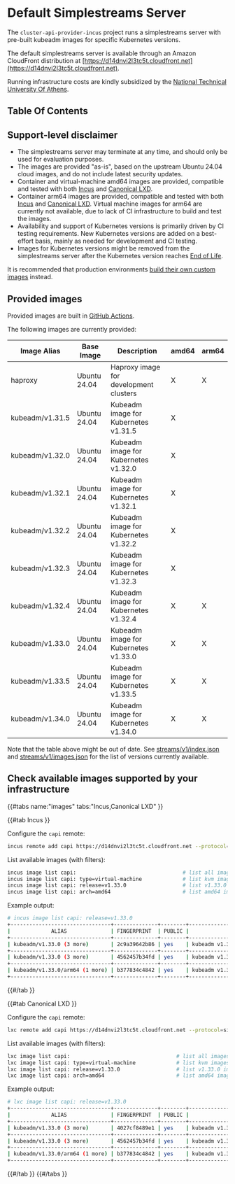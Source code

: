 # Default Simplestreams Server

The `cluster-api-provider-incus` project runs a simplestreams server with pre-built kubeadm images for specific Kubernetes versions.

The default simplestreams server is available through an Amazon CloudFront distribution at [https://d14dnvi2l3tc5t.cloudfront.net](https://d14dnvi2l3tc5t.cloudfront.net).

Running infrastructure costs are kindly subsidized by the [National Technical University Of Athens].

## Table Of Contents

<!-- toc -->

## Support-level disclaimer

- The simplestreams server may terminate at any time, and should only be used for evaluation purposes.
- The images are provided "as-is", based on the upstream Ubuntu 24.04 cloud images, and do not include latest security updates.
- Container and virtual-machine amd64 images are provided, compatible and tested with both [Incus] and [Canonical LXD].
- Container arm64 images are provided, compatible and tested with both [Incus] and [Canonical LXD]. Virtual machine images for arm64 are currently not available, due to lack of CI infrastructure to build and test the images.
- Availability and support of Kubernetes versions is primarily driven by CI testing requirements. New Kubernetes versions are added on a best-effort basis, mainly as needed for development and CI testing.
- Images for Kubernetes versions might be removed from the simplestreams server after the Kubernetes version reaches [End of Life](https://kubernetes.io/releases/patch-releases/#support-period).

It is recommended that production environments [build their own custom images](../howto/images/index.md) instead.

## Provided images

Provided images are built in [GitHub Actions](https://github.com/lxc/cluster-api-provider-incus/actions/workflows/build-kubeadm-images.yml).

The following images are currently provided:

| Image Alias     | Base Image   | Description                            | amd64 | arm64 |
| --------------- | ------------ | -------------------------------------- | ----- | ----- |
| haproxy         | Ubuntu 24.04 | Haproxy image for development clusters | X     | X     |
| kubeadm/v1.31.5 | Ubuntu 24.04 | Kubeadm image for Kubernetes v1.31.5   | X     |       |
| kubeadm/v1.32.0 | Ubuntu 24.04 | Kubeadm image for Kubernetes v1.32.0   | X     |       |
| kubeadm/v1.32.1 | Ubuntu 24.04 | Kubeadm image for Kubernetes v1.32.1   | X     |       |
| kubeadm/v1.32.2 | Ubuntu 24.04 | Kubeadm image for Kubernetes v1.32.2   | X     |       |
| kubeadm/v1.32.3 | Ubuntu 24.04 | Kubeadm image for Kubernetes v1.32.3   | X     |       |
| kubeadm/v1.32.4 | Ubuntu 24.04 | Kubeadm image for Kubernetes v1.32.4   | X     | X     |
| kubeadm/v1.33.0 | Ubuntu 24.04 | Kubeadm image for Kubernetes v1.33.0   | X     | X     |
| kubeadm/v1.33.5 | Ubuntu 24.04 | Kubeadm image for Kubernetes v1.33.5   | X     | X     |
| kubeadm/v1.34.0 | Ubuntu 24.04 | Kubeadm image for Kubernetes v1.34.0   | X     | X     |

Note that the table above might be out of date. See [streams/v1/index.json] and [streams/v1/images.json] for the list of versions currently available.

## Check available images supported by your infrastructure

{{#tabs name:"images" tabs:"Incus,Canonical LXD" }}

{{#tab Incus }}

Configure the `capi` remote:

```bash
incus remote add capi https://d14dnvi2l3tc5t.cloudfront.net --protocol=simplestreams
```

List available images (with filters):

```bash
incus image list capi:                                  # list all images
incus image list capi: type=virtual-machine             # list kvm images
incus image list capi: release=v1.33.0                  # list v1.33.0 images
incus image list capi: arch=amd64                       # list amd64 images
```

Example output:

```bash
# incus image list capi: release=v1.33.0
+--------------------------------+--------------+--------+--------------------------------------+--------------+-----------------+------------+-----------------------+
|             ALIAS              | FINGERPRINT  | PUBLIC |             DESCRIPTION              | ARCHITECTURE |      TYPE       |    SIZE    |      UPLOAD DATE      |
+--------------------------------+--------------+--------+--------------------------------------+--------------+-----------------+------------+-----------------------+
| kubeadm/v1.33.0 (3 more)       | 2c9a39642b86 | yes    | kubeadm v1.33.0 amd64 (202505182020) | x86_64       | VIRTUAL-MACHINE | 1074.31MiB | 2025/05/18 03:00 EEST |
+--------------------------------+--------------+--------+--------------------------------------+--------------+-----------------+------------+-----------------------+
| kubeadm/v1.33.0 (3 more)       | 4562457b34fd | yes    | kubeadm v1.33.0 amd64 (202505182020) | x86_64       | CONTAINER       | 683.60MiB  | 2025/05/18 03:00 EEST |
+--------------------------------+--------------+--------+--------------------------------------+--------------+-----------------+------------+-----------------------+
| kubeadm/v1.33.0/arm64 (1 more) | b377834c4842 | yes    | kubeadm v1.33.0 arm64 (202505182023) | aarch64      | CONTAINER       | 664.59MiB  | 2025/05/18 03:00 EEST |
+--------------------------------+--------------+--------+--------------------------------------+--------------+-----------------+------------+-----------------------+
```

{{#/tab }}

{{#tab Canonical LXD }}

Configure the `capi` remote:

```bash
lxc remote add capi https://d14dnvi2l3tc5t.cloudfront.net --protocol=simplestreams
```

List available images (with filters):

```bash
lxc image list capi:                                  # list all images
lxc image list capi: type=virtual-machine             # list kvm images
lxc image list capi: release=v1.33.0                  # list v1.33.0 images
lxc image list capi: arch=amd64                       # list amd64 images
```

Example output:

```bash
# lxc image list capi: release=v1.33.0
+--------------------------------+--------------+--------+--------------------------------------+--------------+-----------------+------------+-------------------------------+
|             ALIAS              | FINGERPRINT  | PUBLIC |             DESCRIPTION              | ARCHITECTURE |      TYPE       |    SIZE    |          UPLOAD DATE          |
+--------------------------------+--------------+--------+--------------------------------------+--------------+-----------------+------------+-------------------------------+
| kubeadm/v1.33.0 (3 more)       | 4027cf8489e1 | yes    | kubeadm v1.33.0 amd64 (202505161311) | x86_64       | VIRTUAL-MACHINE | 1063.82MiB | May 16, 2025 at 12:00am (UTC) |
+--------------------------------+--------------+--------+--------------------------------------+--------------+-----------------+------------+-------------------------------+
| kubeadm/v1.33.0 (3 more)       | 4562457b34fd | yes    | kubeadm v1.33.0 amd64 (202505182020) | x86_64       | CONTAINER       | 683.60MiB  | May 18, 2025 at 12:00am (UTC) |
+--------------------------------+--------------+--------+--------------------------------------+--------------+-----------------+------------+-------------------------------+
| kubeadm/v1.33.0/arm64 (1 more) | b377834c4842 | yes    | kubeadm v1.33.0 arm64 (202505182023) | aarch64      | CONTAINER       | 664.59MiB  | May 18, 2025 at 12:00am (UTC) |
+--------------------------------+--------------+--------+--------------------------------------+--------------+-----------------+------------+-------------------------------+
```

{{#/tab }}
{{#/tabs }}

<!-- links -->
[National Technical University Of Athens]: https://ntua.gr/en
[Incus]: https://linuxcontainers.org/incus/docs/main/
[Canonical LXD]: https://canonical-lxd.readthedocs-hosted.com/en/
[streams/v1/index.json]: https://d14dnvi2l3tc5t.cloudfront.net/streams/v1/index.json
[streams/v1/images.json]: https://d14dnvi2l3tc5t.cloudfront.net/streams/v1/images.json

